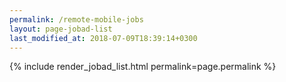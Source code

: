 ```yaml
---
permalink: /remote-mobile-jobs
layout: page-jobad-list
last_modified_at: 2018-07-09T18:39:14+0300
---
```

{% include render_jobad_list.html permalink=page.permalink %}
